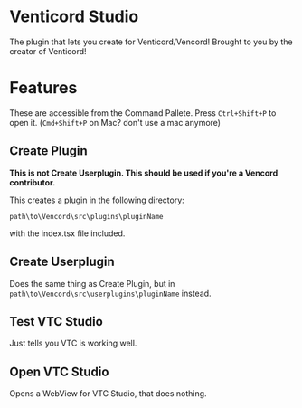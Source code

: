 # Venticord Studio
The plugin that lets you create for Venticord/Vencord! Brought to you by the creator of Venticord!
# Features
These are accessible from the Command Pallete. Press `Ctrl+Shift+P` to open it. (`Cmd+Shift+P` on Mac? don't use a mac anymore)
## Create Plugin
**This is not Create Userplugin. This should be used if you're a Vencord contributor.**

This creates a plugin in the following directory:
```
path\to\Vencord\src\plugins\pluginName
```
with the index.tsx file included.

## Create Userplugin

Does the same thing as Create Plugin, but in `path\to\Vencord\src\userplugins\pluginName` instead.

## Test VTC Studio
Just tells you VTC is working well.

## Open VTC Studio
Opens a WebView for VTC Studio, that does nothing.